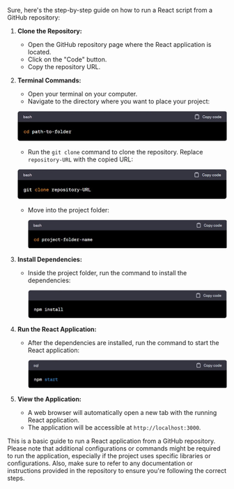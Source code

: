 Sure, here's the step-by-step guide on how to run a React script from a GitHub
repository:

1. **Clone the Repository:**

   - Open the GitHub repository page where the React application is located.
   - Click on the "Code" button.
   - Copy the repository URL.

2. **Terminal Commands:**

   - Open your terminal on your computer.
   - Navigate to the directory where you want to place your project:

   ![cd path-to-folder](./assets/Scr1.jpg)

   - Run the `git clone` command to clone the repository. Replace
     `repository-URL` with the copied URL:

   ![git clone repository-URL](./assets/Scr2.jpg)

   - Move into the project folder:

     ![cd project-folder-name](./assets/Scr3.jpg)

3. **Install Dependencies:**

   - Inside the project folder, run the command to install the dependencies:

     ![npm install](./assets/Scr4.jpg)

4. **Run the React Application:**

   - After the dependencies are installed, run the command to start the React
     application:

     ![npm start](./assets/Scr5.jpg)

5. **View the Application:**
   - A web browser will automatically open a new tab with the running React
     application.
   - The application will be accessible at `http://localhost:3000`.

This is a basic guide to run a React application from a GitHub repository.
Please note that additional configurations or commands might be required to run
the application, especially if the project uses specific libraries or
configurations. Also, make sure to refer to any documentation or instructions
provided in the repository to ensure you're following the correct steps.
